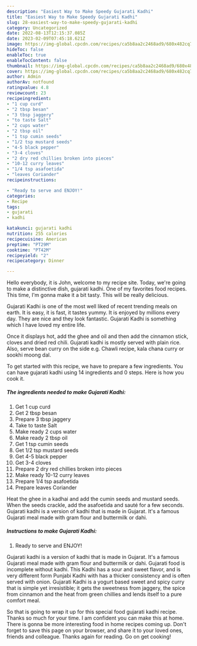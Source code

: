 ```yaml
---
description: "Easiest Way to Make Speedy Gujarati Kadhi"
title: "Easiest Way to Make Speedy Gujarati Kadhi"
slug: 28-easiest-way-to-make-speedy-gujarati-kadhi
category: Uncategorized
date: 2022-08-13T12:15:37.085Z
date: 2023-02-09T07:45:18.621Z
image: https://img-global.cpcdn.com/recipes/ca5b8aa2c2468ad9/680x482cq70/gujarati-kadhi-recipe-main-photo.jpg
hideToc: false
enableToc: true
enableTocContent: false
thumbnail: https://img-global.cpcdn.com/recipes/ca5b8aa2c2468ad9/680x482cq70/gujarati-kadhi-recipe-main-photo.jpg
cover: https://img-global.cpcdn.com/recipes/ca5b8aa2c2468ad9/680x482cq70/gujarati-kadhi-recipe-main-photo.jpg
author: Admin
authorAv: notfound
ratingvalue: 4.8
reviewcount: 23
recipeingredient:
- "1 cup curd"
- "2 tbsp besan"
- "3 tbsp jaggery"
- "to taste Salt"
- "2 cups water"
- "2 tbsp oil"
- "1 tsp cumin seeds"
- "1/2 tsp mustard seeds"
- "4-5 black pepper"
- "3-4 cloves"
- "2 dry red chillies broken into pieces"
- "10-12 curry leaves"
- "1/4 tsp asafoetida"
- "leaves Coriander"
recipeinstructions:

- "Ready to serve and ENJOY!"
categories:
- Recipe
tags:
- gujarati
- kadhi

katakunci: gujarati kadhi 
nutrition: 255 calories
recipecuisine: American
preptime: "PT29M"
cooktime: "PT42M"
recipeyield: "2"
recipecategory: Dinner

---
```



Hello everybody, it is John, welcome to my recipe site. Today, we're going to make a distinctive dish, gujarati kadhi. One of my favorites food recipes. This time, I'm gonna make it a bit tasty. This will be really delicious.

Gujarati Kadhi is one of the most well liked of recent trending meals on earth. It is easy, it is fast, it tastes yummy. It is enjoyed by millions every day. They are nice and they look fantastic. Gujarati Kadhi is something which I have loved my entire life.

Once it displays hot, add the ghee and oil and then add the cinnamon stick, cloves and dried red chili. Gujarati kadhi is mostly served with plain rice. Also, serve bean curry on the side e.g. Chawli recipe, kala chana curry or sookhi moong dal.


To get started with this recipe, we have to prepare a few ingredients. You can have gujarati kadhi using 14 ingredients and 0 steps. Here is how you cook it.

<!--inarticleads1-->

##### The ingredients needed to make Gujarati Kadhi:

1. Get 1 cup curd
1. Get 2 tbsp besan
1. Prepare 3 tbsp jaggery
1. Take to taste Salt
1. Make ready 2 cups water
1. Make ready 2 tbsp oil
1. Get 1 tsp cumin seeds
1. Get 1/2 tsp mustard seeds
1. Get 4-5 black pepper
1. Get 3-4 cloves
1. Prepare 2 dry red chillies broken into pieces
1. Make ready 10-12 curry leaves
1. Prepare 1/4 tsp asafoetida
1. Prepare leaves Coriander


Heat the ghee in a kadhai and add the cumin seeds and mustard seeds. When the seeds crackle, add the asafoetida and sauté for a few seconds. Gujarati kadhi is a version of kadhi that is made in Gujarat. It&#39;s a famous Gujarati meal made with gram flour and buttermilk or dahi. 

<!--inarticleads2-->

##### Instructions to make Gujarati Kadhi:


1. Ready to serve and ENJOY!

Gujarati kadhi is a version of kadhi that is made in Gujarat. It&#39;s a famous Gujarati meal made with gram flour and buttermilk or dahi. Gujarati food is incomplete without kadhi. This Kadhi has a sour and sweet flavor, and is very different form Punjabi Kadhi with has a thicker consistency and is often served with onion. Gujarati Kadhi is a yogurt based sweet and spicy curry that is simple yet irresistible; it gets the sweetness from jaggery, the spice from cinnamon and the heat from green chillies and lends itself to a pure comfort meal. 

So that is going to wrap it up for this special food gujarati kadhi recipe. Thanks so much for your time. I am confident you can make this at home. There is gonna be more interesting food in home recipes coming up. Don't forget to save this page on your browser, and share it to your loved ones, friends and colleague. Thanks again for reading. Go on get cooking!
